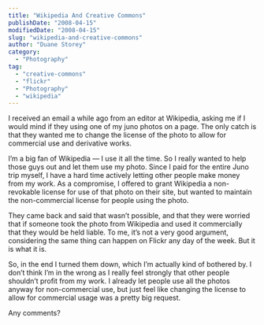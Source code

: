 ```yaml
---
title: "Wikipedia And Creative Commons"
publishDate: "2008-04-15"
modifiedDate: "2008-04-15"
slug: "wikipedia-and-creative-commons"
author: "Duane Storey"
category:
  - "Photography"
tag:
  - "creative-commons"
  - "flickr"
  - "Photography"
  - "wikipedia"
---
```


I received an email a while ago from an editor at Wikipedia, asking me if I would mind if they using one of my juno photos on a page. The only catch is that they wanted me to change the license of the photo to allow for commercial use and derivative works.

I’m a big fan of Wikipedia — I use it all the time. So I really wanted to help those guys out and let them use my photo. Since I paid for the entire Juno trip myself, I have a hard time actively letting other people make money from my work. As a compromise, I offered to grant Wikipedia a non-revokable license for use of that photo on their site, but wanted to maintain the non-commercial license for people using the photo.

They came back and said that wasn’t possible, and that they were worried that if someone took the photo from Wikipedia and used it commercially that they would be held liable. To me, it’s not a very good argument, considering the same thing can happen on Flickr any day of the week. But it is what it is.

So, in the end I turned them down, which I’m actually kind of bothered by. I don’t think I’m in the wrong as I really feel strongly that other people shouldn’t profit from my work. I already let people use all the photos anyway for non-commercial use, but just feel like changing the license to allow for commercial usage was a pretty big request.

Any comments?